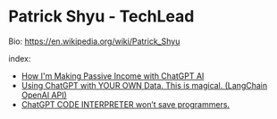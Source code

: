 # Patrick Shyu - TechLead
Bio: https://en.wikipedia.org/wiki/Patrick_Shyu

index:
- [How I'm Making Passive Income with ChatGPT AI](https://youtu.be/VI9mHWOQbJQ)
- [Using ChatGPT with YOUR OWN Data. This is magical. (LangChain OpenAI API)](https://youtu.be/9AXP7tCI9PI)
- [ChatGPT CODE INTERPRETER won’t save programmers.](https://youtu.be/_THpT7pAQrc)
